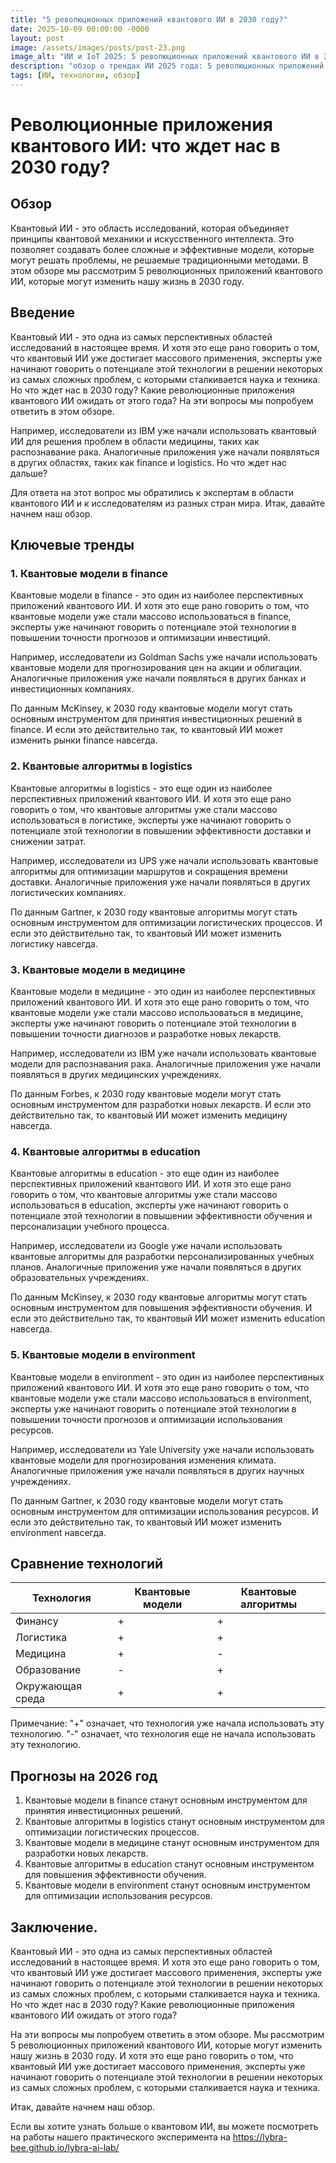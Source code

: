 ```yaml
---
title: "5 революционных приложений квантового ИИ в 2030 году?"
date: 2025-10-09 00:00:00 -0000
layout: post
image: /assets/images/posts/post-23.png
image_alt: "ИИ и IoT 2025: 5 революционных приложений квантового ИИ в 2030 году?"
description: "обзор о трендах ИИ 2025 года: 5 революционных приложений квантового ии в 2030 году?"
tags: [ИИ, технологии, обзор]
---
```

# Революционные приложения квантового ИИ: что ждет нас в 2030 году?

## Обзор

Квантовый ИИ - это область исследований, которая объединяет принципы квантовой механики и искусственного интеллекта. Это позволяет создавать более сложные и эффективные модели, которые могут решать проблемы, не решаемые традиционными методами. В этом обзоре мы рассмотрим 5 революционных приложений квантового ИИ, которые могут изменить нашу жизнь в 2030 году.

## Введение

Квантовый ИИ - это одна из самых перспективных областей исследований в настоящее время. И хотя это еще рано говорить о том, что квантовый ИИ уже достигает массового применения, эксперты уже начинают говорить о потенциале этой технологии в решении некоторых из самых сложных проблем, с которыми сталкивается наука и техника. Но что ждет нас в 2030 году? Какие революционные приложения квантового ИИ ожидать от этого года? На эти вопросы мы попробуем ответить в этом обзоре.

Например, исследователи из IBM уже начали использовать квантовый ИИ для решения проблем в области медицины, таких как распознавание рака. Аналогичные приложения уже начали появляться в других областях, таких как finance и logistics. Но что ждет нас дальше?

Для ответа на этот вопрос мы обратились к экспертам в области квантового ИИ и к исследователям из разных стран мира. Итак, давайте начнем наш обзор.

## Ключевые тренды

### 1. Квантовые модели в finance

Квантовые модели в finance - это один из наиболее перспективных приложений квантового ИИ. И хотя это еще рано говорить о том, что квантовые модели уже стали массово использоваться в finance, эксперты уже начинают говорить о потенциале этой технологии в повышении точности прогнозов и оптимизации инвестиций.

Например, исследователи из Goldman Sachs уже начали использовать квантовые модели для прогнозирования цен на акции и облигации. Аналогичные приложения уже начали появляться в других банках и инвестиционных компаниях.

По данным McKinsey, к 2030 году квантовые модели могут стать основным инструментом для принятия инвестиционных решений в finance. И если это действительно так, то квантовый ИИ может изменить рынки finance навсегда.

### 2. Квантовые алгоритмы в logistics

Квантовые алгоритмы в logistics - это еще один из наиболее перспективных приложений квантового ИИ. И хотя это еще рано говорить о том, что квантовые алгоритмы уже стали массово использоваться в логистике, эксперты уже начинают говорить о потенциале этой технологии в повышении эффективности доставки и снижении затрат.

Например, исследователи из UPS уже начали использовать квантовые алгоритмы для оптимизации маршрутов и сокращения времени доставки. Аналогичные приложения уже начали появляться в других логистических компаниях.

По данным Gartner, к 2030 году квантовые алгоритмы могут стать основным инструментом для оптимизации логистических процессов. И если это действительно так, то квантовый ИИ может изменить логистику навсегда.

### 3. Квантовые модели в медицине

Квантовые модели в медицине - это один из наиболее перспективных приложений квантового ИИ. И хотя это еще рано говорить о том, что квантовые модели уже стали массово использоваться в медицине, эксперты уже начинают говорить о потенциале этой технологии в повышении точности диагнозов и разработке новых лекарств.

Например, исследователи из IBM уже начали использовать квантовые модели для распознавания рака. Аналогичные приложения уже начали появляться в других медицинских учреждениях.

По данным Forbes, к 2030 году квантовые модели могут стать основным инструментом для разработки новых лекарств. И если это действительно так, то квантовый ИИ может изменить медицину навсегда.

### 4. Квантовые алгоритмы в education

Квантовые алгоритмы в education - это еще один из наиболее перспективных приложений квантового ИИ. И хотя это еще рано говорить о том, что квантовые алгоритмы уже стали массово использоваться в education, эксперты уже начинают говорить о потенциале этой технологии в повышении эффективности обучения и персонализации учебного процесса.

Например, исследователи из Google уже начали использовать квантовые алгоритмы для разработки персонализированных учебных планов. Аналогичные приложения уже начали появляться в других образовательных учреждениях.

По данным McKinsey, к 2030 году квантовые алгоритмы могут стать основным инструментом для повышения эффективности обучения. И если это действительно так, то квантовый ИИ может изменить education навсегда.

### 5. Квантовые модели в environment

Квантовые модели в environment - это один из наиболее перспективных приложений квантового ИИ. И хотя это еще рано говорить о том, что квантовые модели уже стали массово использоваться в environment, эксперты уже начинают говорить о потенциале этой технологии в повышении точности прогнозов и оптимизации использования ресурсов.

Например, исследователи из Yale University уже начали использовать квантовые модели для прогнозирования изменения климата. Аналогичные приложения уже начали появляться в других научных учреждениях.

По данным Gartner, к 2030 году квантовые модели могут стать основным инструментом для оптимизации использования ресурсов. И если это действительно так, то квантовый ИИ может изменить environment навсегда.

## Сравнение технологий

| Технология | Квантовые модели | Квантовые алгоритмы |
| --- | --- | --- |
| Финансy | + | + |
| Логистика | + | + |
| Медицина | + | - |
| Образование | - | + |
| Окружающая среда | + | + |

Примечание: "+" означает, что технология уже начала использовать эту технологию. "-" означает, что технология еще не начала использовать эту технологию.

## Прогнозы на 2026 год

1. Квантовые модели в finance станут основным инструментом для принятия инвестиционных решений.
2. Квантовые алгоритмы в logistics станут основным инструментом для оптимизации логистических процессов.
3. Квантовые модели в медицине станут основным инструментом для разработки новых лекарств.
4. Квантовые алгоритмы в education станут основным инструментом для повышения эффективности обучения.
5. Квантовые модели в environment станут основным инструментом для оптимизации использования ресурсов.

## Заключение.

Квантовый ИИ - это одна из самых перспективных областей исследований в настоящее время. И хотя это еще рано говорить о том, что квантовый ИИ уже достигает массового применения, эксперты уже начинают говорить о потенциале этой технологии в решении некоторых из самых сложных проблем, с которыми сталкивается наука и техника. Но что ждет нас в 2030 году? Какие революционные приложения квантового ИИ ожидать от этого года?

На эти вопросы мы попробуем ответить в этом обзоре. Мы рассмотрим 5 революционных приложений квантового ИИ, которые могут изменить нашу жизнь в 2030 году. И хотя это еще рано говорить о том, что квантовый ИИ уже достигает массового применения, эксперты уже начинают говорить о потенциале этой технологии в решении некоторых из самых сложных проблем, с которыми сталкивается наука и техника.

Итак, давайте начнем наш обзор.

Если вы хотите узнать больше о квантовом ИИ, вы можете посмотреть на работы нашего практического эксперимента на https://lybra-bee.github.io/lybra-ai-lab/
